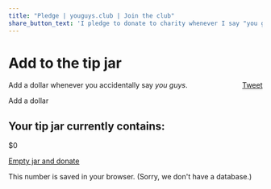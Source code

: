 ```yaml
---
title: "Pledge | youguys.club | Join the club"
share_button_text: 'I pledge to donate to charity whenever I say "you guys!"'
---
```


<script type="text/javascript" src="{{ '/assets/js/youguys.js?v=' | append: site.github.build_revision | relative_url }}"></script>
# Add to the tip jar

<div style="float: right">
<a class="twitter-share-button"
  href="https://twitter.com/intent/tweet?text={{ page.share_button_text | uri_escape }}&url={{ site.url }}{{ pageurl }}"
  data-size="large">
Tweet</a>
</div>

Add a dollar whenever you accidentally say _you guys_.

<a onclick="add_dollar()" class="btn whitehuge">Add a dollar</a>

## Your tip jar currently contains:

<p id="tipjar">$0</p>

<div id="donate"> <!-- style="display: none;">-->

<a href="./donate" class="btn whitehuge">Empty jar and donate</a>
</div>

This number is saved in your browser. (Sorry, we don't have a database.)

<script type="text/javascript">
initialize_jar();
render_jar();
</script>
